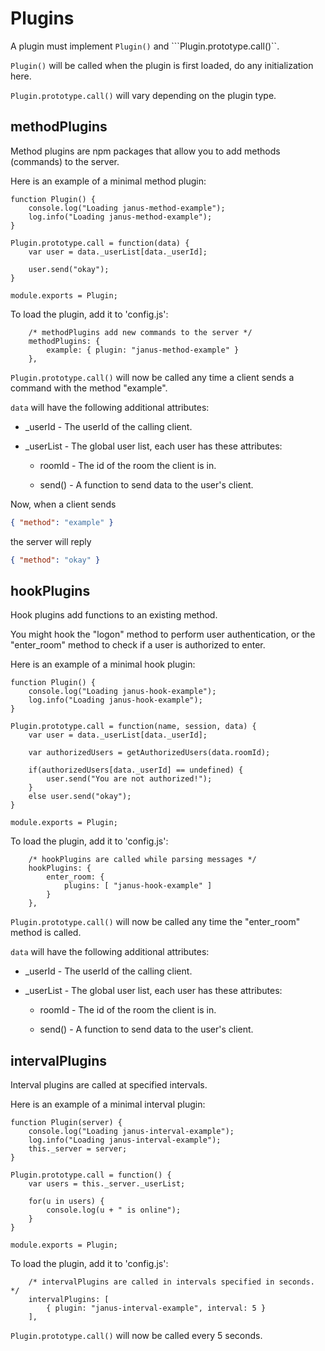 # Plugins

A plugin must implement ```Plugin()``` and ```Plugin.prototype.call()``.

```Plugin()``` will be called when the plugin is first loaded, do any initialization here.

```Plugin.prototype.call()``` will vary depending on the plugin type.

## methodPlugins

Method plugins are npm packages that allow you to add methods (commands) to the server.

Here is an example of a minimal method plugin:

```
function Plugin() {
    console.log("Loading janus-method-example");
    log.info("Loading janus-method-example");
}

Plugin.prototype.call = function(data) {
    var user = data._userList[data._userId];

    user.send("okay");
}

module.exports = Plugin;

```

To load the plugin, add it to 'config.js':

```
    /* methodPlugins add new commands to the server */
    methodPlugins: {
        example: { plugin: "janus-method-example" }
    },
```

```Plugin.prototype.call()``` will now be called any time a client sends a command with the method "example".

```data``` will have the following additional attributes:

* _userId - The userId of the calling client.

* _userList - The global user list, each user has these attributes:

    * roomId - The id of the room the client is in.

    * send() - A function to send data to the user's client.

Now, when a client sends

```json
{ "method": "example" }
```

the server will reply

```json
{ "method": "okay" }
```

## hookPlugins

Hook plugins add functions to an existing method.

You might hook the "logon" method to perform user authentication, or the "enter_room" method to check if a user is authorized to enter.

Here is an example of a minimal hook plugin:

```
function Plugin() {
    console.log("Loading janus-hook-example");
    log.info("Loading janus-hook-example");
}

Plugin.prototype.call = function(name, session, data) {
    var user = data._userList[data._userId];

    var authorizedUsers = getAuthorizedUsers(data.roomId);

    if(authorizedUsers[data._userId] == undefined) {
        user.send("You are not authorized!");
    }
    else user.send("okay");
}

module.exports = Plugin;

```

To load the plugin, add it to 'config.js':

```
    /* hookPlugins are called while parsing messages */
    hookPlugins: {  
        enter_room: { 
            plugins: [ "janus-hook-example" ]
        }
    },

```

```Plugin.prototype.call()``` will now be called any time the "enter_room" method is called.

```data``` will have the following additional attributes:

* _userId - The userId of the calling client.

* _userList - The global user list, each user has these attributes:

    * roomId - The id of the room the client is in.

    * send() - A function to send data to the user's client.

## intervalPlugins

Interval plugins are called at specified intervals.

Here is an example of a minimal interval plugin:

```
function Plugin(server) {
    console.log("Loading janus-interval-example");
    log.info("Loading janus-interval-example");
    this._server = server;
}

Plugin.prototype.call = function() {
    var users = this._server._userList;

    for(u in users) {
        console.log(u + " is online");
    }
}

module.exports = Plugin;
```

To load the plugin, add it to 'config.js':

```
    /* intervalPlugins are called in intervals specified in seconds. */
    intervalPlugins: [
        { plugin: "janus-interval-example", interval: 5 }
    ],
```

```Plugin.prototype.call()``` will now be called every 5 seconds.
